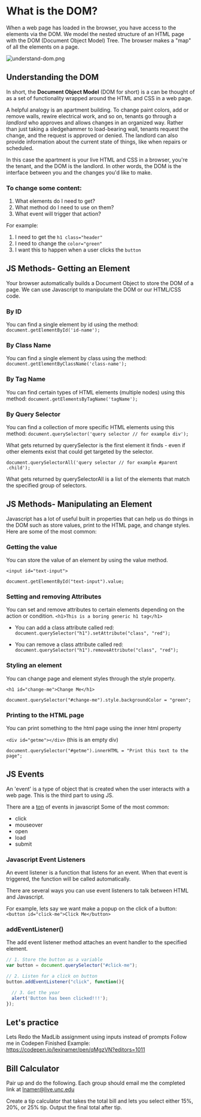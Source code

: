 # What is the DOM?
When a web page has loaded in the browser, you have access to the elements via the DOM. We model the nested structure of an HTML page with the DOM (Document Object Model) Tree. The browser makes a "map" of all the elements on a page.

![understand-dom.png](https://tiy-learn-content.s3.amazonaws.com/8565897f-understand-dom.png)

## Understanding the DOM
In short, the **Document Object Model** (DOM for short) is a can be thought of as a set of functionality wrapped around the HTML and CSS in a web page.

A helpful analogy is an apartment building. To change paint colors, add or remove walls, rewire electrical work, and so on, tenants go through a _landlord_ who approves and allows changes in an organized way. Rather than just taking a sledgehammer to load-bearing wall, tenants request the change, and the request is approved or denied. The landlord can also provide information about the current state of things, like when repairs or scheduled.

In this case the apartment is your live HTML and CSS in a browser, you're the tenant, and the DOM is the landlord. In other words, the DOM is the interface between you and the changes you'd like to make.

### To change some content:
1. What elements do I need to get?
2. What method do I need to use on them?
3. What event will trigger that action?

For example:
1. I need to get the `h1 class="header"`
2. I need to change the `color="green"`
3. I want this to happen when a user clicks the `button`

## JS Methods- Getting an Element
Your browser automatically builds a Document Object to store the DOM of a page. We can use Javascript to manipulate the DOM or our HTML/CSS code.  

### By ID
You can find a single element by id using the method:
<br>`document.getElementById('id-name');`


### By Class Name
You can find a single element by class using the method:
`document.getElementByClassName('class-name');`


### By Tag Name
You can find certain types of HTML elements (multiple nodes) using this method:
`document.getElementsByTagName('tagName');`


### By Query Selector
You can find a collection of more specific HTML elements using this method:
`document.querySelector('query selector // for example div');`

What gets returned by querySelector is the first element it finds - even if other elements exist that could get targeted by the selector.

`document.querySelectorAll('query selector // for example #parent .child');`

What gets returned by querySelectorAll is a list of the elements that match the specified group of selectors.



## JS Methods- Manipulating an Element
Javascript has a lot of useful built in properties that can help us do things in the DOM such as store values, print to the HTML page, and change styles. Here are some of the most common:


### Getting the value
You can store the value of an element by using the value method.

`<input id="text-input">`

`document.getElementById("text-input").value;`


### Setting and removing Attributes
You can set and remove attributes to certain elements depending on the action or condition.
`<h1>This is a boring generic h1 tag</h1>`

- You can add a class attribute called red:
`document.querySelector("h1").setAttribute("class", "red");`

- You can remove a class attribute called red:
`document.querySelector("h1").removeAttribute("class", "red");`


### Styling an element
You can change page and element styles through the style property.

`<h1 id="change-me">Change Me</h1>`

`document.querySelector("#change-me").style.backgroundColor = "green";`


### Printing to the HTML page
You can print something to the html page using the inner html property

`<div id="getme"></div>` (this is an empty div)

`document.querySelector("#getme").innerHTML = "Print this text to the page";`


## JS Events
An 'event' is a type of object that is created when the user interacts with a web page. This is the third part to using JS.

There are a [ton](https://developer.mozilla.org/en-US/docs/Web/Events) of events in javascript Some of the most common:
- click
- mouseover
- open
- load
- submit


### Javascript Event Listeners
An event listener is a function that listens for an event. When that event is triggered, the function will be called automatically.

There are several ways you can use event listeners to talk between HTML and Javascript.

For example, lets say we want make a popup on the click of a button:
`<button id="click-me">Click Me</button>`


### addEventListener()
The add event listener method attaches an event handler to the specified element.

```js
// 1. Store the button as a variable
var button = document.querySelector("#click-me");

// 2. Listen for a click on button
button.addEventListener("click", function(){

  // 3. Get the year
  alert('Button has been clicked!!!');
});
```

## Let's practice
Lets Redo the MadLib assignment using inputs instead of prompts
Follow me in Codepen
Finished Example: https://codepen.io/lexinamer/pen/qMgzVN?editors=1011

## Bill Calculator
Pair up and do the following. Each group should email me the completed link at lnamer@live.unc.edu

Create a tip calculator that takes the total bill and lets you select either 15%, 20%, or 25% tip. Output the final total after tip.
